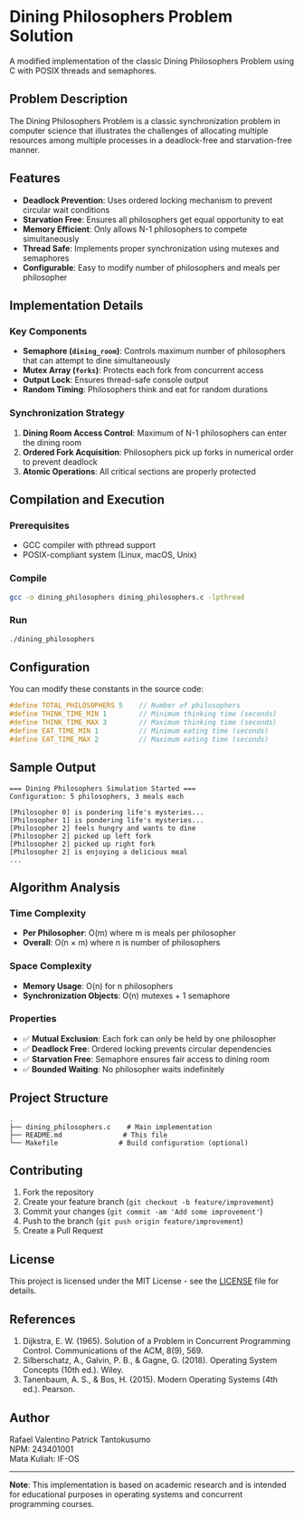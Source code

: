 # Dining Philosophers Problem Solution

A modified implementation of the classic Dining Philosophers Problem using C with POSIX threads and semaphores.

## Problem Description

The Dining Philosophers Problem is a classic synchronization problem in computer science that illustrates the challenges of allocating multiple resources among multiple processes in a deadlock-free and starvation-free manner.

## Features

- **Deadlock Prevention**: Uses ordered locking mechanism to prevent circular wait conditions
- **Starvation Free**: Ensures all philosophers get equal opportunity to eat
- **Memory Efficient**: Only allows N-1 philosophers to compete simultaneously
- **Thread Safe**: Implements proper synchronization using mutexes and semaphores
- **Configurable**: Easy to modify number of philosophers and meals per philosopher

## Implementation Details

### Key Components

- **Semaphore (`dining_room`)**: Controls maximum number of philosophers that can attempt to dine simultaneously
- **Mutex Array (`forks`)**: Protects each fork from concurrent access
- **Output Lock**: Ensures thread-safe console output
- **Random Timing**: Philosophers think and eat for random durations

### Synchronization Strategy

1. **Dining Room Access Control**: Maximum of N-1 philosophers can enter the dining room
2. **Ordered Fork Acquisition**: Philosophers pick up forks in numerical order to prevent deadlock
3. **Atomic Operations**: All critical sections are properly protected

## Compilation and Execution

### Prerequisites

- GCC compiler with pthread support
- POSIX-compliant system (Linux, macOS, Unix)

### Compile

```bash
gcc -o dining_philosophers dining_philosophers.c -lpthread
```

### Run

```bash
./dining_philosophers
```

## Configuration

You can modify these constants in the source code:

```c
#define TOTAL_PHILOSOPHERS 5    // Number of philosophers
#define THINK_TIME_MIN 1        // Minimum thinking time (seconds)
#define THINK_TIME_MAX 3        // Maximum thinking time (seconds)
#define EAT_TIME_MIN 1          // Minimum eating time (seconds)
#define EAT_TIME_MAX 2          // Maximum eating time (seconds)
```

## Sample Output

```
=== Dining Philosophers Simulation Started ===
Configuration: 5 philosophers, 3 meals each

[Philosopher 0] is pondering life's mysteries...
[Philosopher 1] is pondering life's mysteries...
[Philosopher 2] feels hungry and wants to dine
[Philosopher 2] picked up left fork
[Philosopher 2] picked up right fork
[Philosopher 2] is enjoying a delicious meal
...
```

## Algorithm Analysis

### Time Complexity
- **Per Philosopher**: O(m) where m is meals per philosopher
- **Overall**: O(n × m) where n is number of philosophers

### Space Complexity
- **Memory Usage**: O(n) for n philosophers
- **Synchronization Objects**: O(n) mutexes + 1 semaphore

### Properties
- ✅ **Mutual Exclusion**: Each fork can only be held by one philosopher
- ✅ **Deadlock Free**: Ordered locking prevents circular dependencies
- ✅ **Starvation Free**: Semaphore ensures fair access to dining room
- ✅ **Bounded Waiting**: No philosopher waits indefinitely

## Project Structure

```
.
├── dining_philosophers.c    # Main implementation
├── README.md               # This file
└── Makefile               # Build configuration (optional)
```

## Contributing

1. Fork the repository
2. Create your feature branch (`git checkout -b feature/improvement`)
3. Commit your changes (`git commit -am 'Add some improvement'`)
4. Push to the branch (`git push origin feature/improvement`)
5. Create a Pull Request

## License

This project is licensed under the MIT License - see the [LICENSE](LICENSE) file for details.

## References

1. Dijkstra, E. W. (1965). Solution of a Problem in Concurrent Programming Control. Communications of the ACM, 8(9), 569.
2. Silberschatz, A., Galvin, P. B., & Gagne, G. (2018). Operating System Concepts (10th ed.). Wiley.
3. Tanenbaum, A. S., & Bos, H. (2015). Modern Operating Systems (4th ed.). Pearson.

## Author

Rafael Valentino Patrick Tantokusumo  
NPM: 243401001  
Mata Kuliah: IF-OS

---

**Note**: This implementation is based on academic research and is intended for educational purposes in operating systems and concurrent programming courses.
